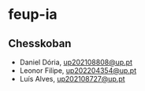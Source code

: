 # feup-ia
## Chesskoban

- Daniel Dória, up202108808@up.pt
- Leonor Filipe, up202204354@up.pt
- Luís Alves, up202108727@up.pt